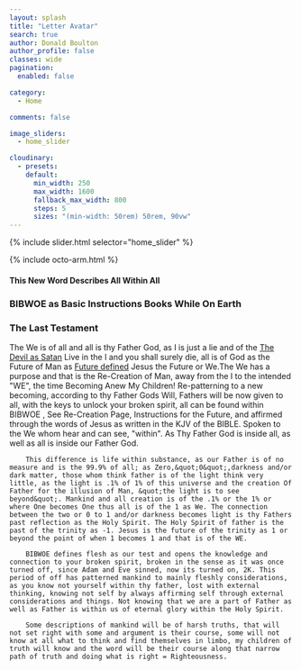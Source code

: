 ```yaml
---
layout: splash
title: "Letter Avatar"
search: true
author: Donald Boulton
author_profile: false
classes: wide
pagination:
  enabled: false

category:
  - Home

comments: false

image_sliders:
  - home_slider

cloudinary:
  - presets:
    default:
      min_width: 250
      max_width: 1600
      fallback_max_width: 800
      steps: 5
      sizes: "(min-width: 50rem) 50rem, 90vw"
---
```



{% include slider.html selector="home_slider" %}


{% include octo-arm.html %}

#### This New Word Describes All Within All

### BIBWOE as Basic Instructions Books While On Earth

### The Last Testament

The We is of all and all is thy Father God, as I is just a lie and of the [The Devil as Satan](http://www.bibwoe.com/blogs/devil) 
Live in the I and you shall surely die, all is of God as the Future of Man as [Future defined](http://www.bibwoe.com/definitions#Jesus")
Jesus the Future or We.The We has a purpose and that is the Re-Creation of Man, away from the I to the intended &quot;WE&quot;, the time Becoming Anew My Children! Re-patterning to a new becoming, according to thy Father Gods Will, Fathers will be now given to all, with the keys to unlock your broken spirit, all can be found within BIBWOE , See Re-Creation Page, Instructions for the Future, and affirmed through the words of Jesus as written in the KJV of the BIBLE. Spoken to the We whom hear and can see, &quot;within&quot;. As Thy Father God is inside all, as well as all is inside our Father God.
	
		This difference is life within substance, as our Father is of no measure and is the 99.9% of all; as Zero,&quot;0&quot;,darkness and/or dark matter, those whom think father is of the light think very little, as the light is .1% of 1% of this universe and the creation Of Father for the illusion of Man, &quot;the light is to see beyond&quot;. Mankind and all creation is of the .1% or the 1% or where One becomes One thus all is of the 1 as We. The connection between the two or 0 to 1 and/or darkness becomes light is thy Fathers past reflection as the Holy Spirit. The Holy Spirit of father is the past of the trinity as -1. Jesus is the future of the trinity as 1 or beyond the point of when 1 becomes 1 and that is of the WE.
	
		BIBWOE defines flesh as our test and opens the knowledge and connection to your broken spirit, broken in the sense as it was once turned off, since Adam and Eve sinned, now its turned on, 2K. This period of off has patterned mankind to mainly fleshly considerations, as you know not yourself within thy father, lost with external thinking, knowing not self by always affirming self through external considerations and things. Not knowing that we are a part of Father as well as Father is within us of eternal glory within the Holy Spirit.
	
		Some descriptions of mankind will be of harsh truths, that will not set right with some and argument is their course, some will not know at all what to think and find themselves in limbo, my children of truth will know and the word will be their course along that narrow path of truth and doing what is right = Righteousness.
